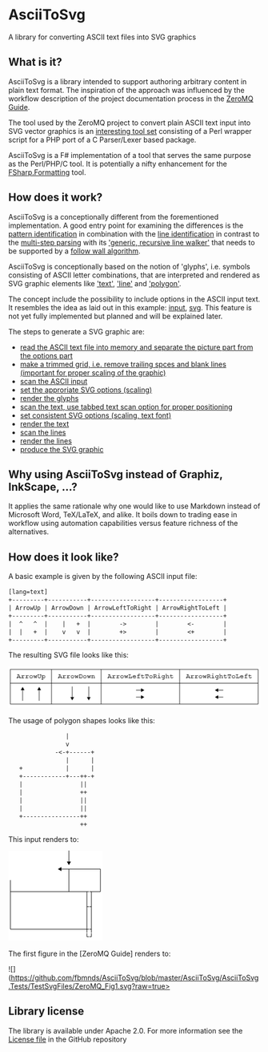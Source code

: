 AsciiToSvg
==========

A library for converting ASCII text files into SVG graphics

## What is it?

AsciiToSvg is a library intended to support authoring arbitrary content in plain text format. 
The inspiration of the approach was influenced by the workflow description 
of the project documentation process in the [ZeroMQ Guide][2].

The tool used by the ZeroMQ project to convert plain ASCII text input into SVG vector graphics is an 
[interesting tool set][3] consisting of a Perl wrapper script for a PHP port of a C Parser/Lexer based package. 

AsciiToSvg is a F# implementation of a tool that serves the same purpose as the Perl/PHP/C tool.
It is potentially a nifty enhancement for the [FSharp.Formatting](https://github.com/tpetricek/FSharp.Formatting) tool.

## How does it work?

AsciiToSvg is a conceptionally different from the forementioned implementation. 
A good entry point for examining the differences is the 
[pattern identification][4] in combination with the [line identification][5]
in contrast to the [multi-step parsing][6] with its ['generic, recursive line walker'][7] 
that needs to be supported by a [follow wall algorithm][8].

AsciiToSvg is conceptionally based on the notion of 'glyphs', i.e. symbols consisting of ASCII letter combinations, that are 
interpreted and rendered as SVG graphic elements like ['text'][9], 
['line'][10] and ['polygon'][11].

The concept include the possibility to include options in the ASCII input text. 
It resembles the idea as laid out in this example: 
[input](https://github.com/imatix/zguide/blob/master/bin/asciitosvg/logo.txt), 
[svg](https://github.com/imatix/zguide/blob/master/bin/asciitosvg/logo.svg).
This feature is not yet fully implemented but planned and will be explained later.

The steps to generate a SVG graphic are:

* [read the ASCII text file into memory and separate the picture part from the options part](https://github.com/fbmnds/AsciiToSvg/blob/master/AsciiToSvg/AsciiToSvg.Tests/TxtFileTests.fs#L141)
* [make a trimmed grid, i.e. remove trailing spces and blank lines (important for proper scaling of the graphic)](https://github.com/fbmnds/AsciiToSvg/blob/master/AsciiToSvg/AsciiToSvg.Tests/TxtFileTests.fs#L178)
* [scan the ASCII input](https://github.com/fbmnds/AsciiToSvg/blob/master/AsciiToSvg/AsciiToSvg.Tests/GlyphScannerTests.fs#L54)
* [set the approriate SVG options (scaling)](https://github.com/fbmnds/AsciiToSvg/blob/master/AsciiToSvg/AsciiToSvg.Tests/GlyphRendererTests.fs#L63)
* [render the glyphs](https://github.com/fbmnds/AsciiToSvg/blob/master/AsciiToSvg/AsciiToSvg.Tests/GlyphRendererTests.fs#L69)
* [scan the text, use tabbed text scan option for proper positioning](https://github.com/fbmnds/AsciiToSvg/blob/master/AsciiToSvg/AsciiToSvg.Tests/TextScannerTests.fs#L34)
* [set consistent SVG options (scaling, text font)](https://github.com/fbmnds/AsciiToSvg/blob/master/AsciiToSvg/AsciiToSvg.Tests/TextRendererTests.fs#L44)
* [render the text](https://github.com/fbmnds/AsciiToSvg/blob/master/AsciiToSvg/AsciiToSvg.Tests/TextRendererTests.fs#L51)
* [scan the lines](https://github.com/fbmnds/AsciiToSvg/blob/master/AsciiToSvg/AsciiToSvg.Tests/LineScannerTests.fs#L63)
* [render the lines](https://github.com/fbmnds/AsciiToSvg/blob/master/AsciiToSvg/AsciiToSvg.Tests/LineRendererTests.fs#L47)
* [produce the SVG graphic](https://github.com/fbmnds/AsciiToSvg/blob/master/AsciiToSvg/AsciiToSvg.Tests/LineRendererTests.fs#L52)

## Why using AsciiToSvg instead of Graphiz, InkScape, ...?

It applies the same rationale why one would like to use Markdown instead of Microsoft Word, TeX/LaTeX, and alike.
It boils down to trading ease in workflow using automation capabilities versus feature richness of the alternatives.

## How does it look like?

A basic example is given by the following ASCII input file:

    [lang=text]
    +---------+-----------+------------------+------------------+
    | ArrowUp | ArrowDown | ArrowLeftToRight | ArrowRightToLeft |
    +---------+-----------+------------------+------------------+
    |  ^   ^  |    |   +  |        ->        |        <-        |
    |  |   +  |    v   v  |        +>        |        <+        |
    +---------+-----------+------------------+------------------+ 

The resulting SVG file looks like this:

![ArrowGlyphsWithFrame](https://github.com/fbmnds/AsciiToSvg/blob/master/AsciiToSvg/AsciiToSvg.Tests/TestPngFiles/ArrowGlyphsWithFrame.png?raw=true)

The usage of polygon shapes looks like this:

``` text
                |
                v
             -<-+------+
                |      |
   +            |      |
   +------------+---++-+
   |                ||
   |                ++
   |                ||
   |                ||
   +----------------++
                    ++
```

This input renders to:

![TestPolygonBox](https://github.com/fbmnds/AsciiToSvg/blob/master/AsciiToSvg/AsciiToSvg.Tests/TestPngFiles/TestPolygonBox.png?raw=true)

The first figure in the [ZeroMQ Guide] renders to:

![](https://github.com/fbmnds/AsciiToSvg/blob/master/AsciiToSvg/AsciiToSvg.Tests/TestSvgFiles/ZeroMQ_Fig1.svg?raw=true>


                    
## Library license

The library is available under Apache 2.0. For more information see the [License file][1] in the GitHub repository

 [1]: https://github.com/fbmnds/a2svg/blob/master/LICENSE
 [2]: http://zguide.zeromq.org/page:all#Removing-Friction
 [3]: https://github.com/imatix/zguide/tree/master/bin/asciitosvg
 [4]: https://github.com/fbmnds/AsciiToSvg/blob/master/AsciiToSvg/AsciiToSvg/GlyphScanner.fs
 [5]: https://github.com/fbmnds/AsciiToSvg/blob/master/AsciiToSvg/AsciiToSvg/LineScanner.fs
 [6]: https://github.com/imatix/zguide/blob/master/bin/asciitosvg/ASCIIToSVG.php#L1323
 [7]: https://github.com/imatix/zguide/blob/master/bin/asciitosvg/ASCIIToSVG.php#L1926
 [8]: https://github.com/imatix/zguide/blob/master/bin/asciitosvg/ASCIIToSVG.php#L2043
 [9]: http://www.w3.org/TR/SVG/text.html#TextElement
 [10]: http://www.w3.org/TR/SVG/shapes.html#LineElement
 [11]: http://www.w3.org/TR/SVG/shapes.html#PolygonElement